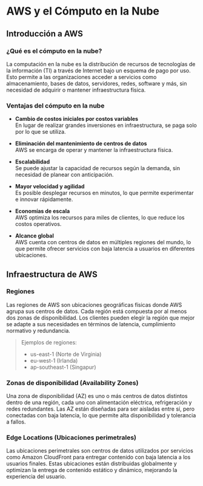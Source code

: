 # AWS y el Cómputo en la Nube

## Introducción a AWS

### ¿Qué es el cómputo en la nube?

La computación en la nube es la distribución de recursos de tecnologías de la información (TI) a través de Internet bajo un esquema de pago por uso. Esto permite a las organizaciones acceder a servicios como almacenamiento, bases de datos, servidores, redes, software y más, sin necesidad de adquirir o mantener infraestructura física.

### Ventajas del cómputo en la nube

- **Cambio de costos iniciales por costos variables**  
  En lugar de realizar grandes inversiones en infraestructura, se paga solo por lo que se utiliza.

- **Eliminación del mantenimiento de centros de datos**  
  AWS se encarga de operar y mantener la infraestructura física.

- **Escalabilidad**  
  Se puede ajustar la capacidad de recursos según la demanda, sin necesidad de planear con anticipación.

- **Mayor velocidad y agilidad**  
  Es posible desplegar recursos en minutos, lo que permite experimentar e innovar rápidamente.

- **Economías de escala**  
  AWS optimiza los recursos para miles de clientes, lo que reduce los costos operativos.

- **Alcance global**  
  AWS cuenta con centros de datos en múltiples regiones del mundo, lo que permite ofrecer servicios con baja latencia a usuarios en diferentes ubicaciones.

## Infraestructura de AWS

### Regiones

Las regiones de AWS son ubicaciones geográficas físicas donde AWS agrupa sus centros de datos. Cada región está compuesta por al menos dos zonas de disponibilidad. Los clientes pueden elegir la región que mejor se adapte a sus necesidades en términos de latencia, cumplimiento normativo y redundancia.

> Ejemplos de regiones:  
> - us-east-1 (Norte de Virginia)  
> - eu-west-1 (Irlanda)  
> - ap-southeast-1 (Singapur)

### Zonas de disponibilidad (Availability Zones)

Una zona de disponibilidad (AZ) es uno o más centros de datos distintos dentro de una región, cada uno con alimentación eléctrica, refrigeración y redes redundantes. Las AZ están diseñadas para ser aisladas entre sí, pero conectadas con baja latencia, lo que permite alta disponibilidad y tolerancia a fallos.

### Edge Locations (Ubicaciones perimetrales)

Las ubicaciones perimetrales son centros de datos utilizados por servicios como Amazon CloudFront para entregar contenido con baja latencia a los usuarios finales. Estas ubicaciones están distribuidas globalmente y optimizan la entrega de contenido estático y dinámico, mejorando la experiencia del usuario.

